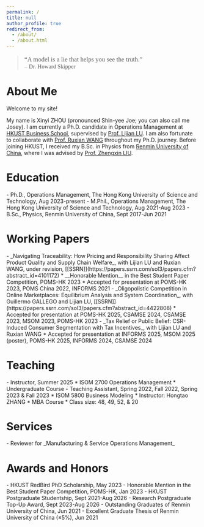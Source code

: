 ```yaml
---
permalink: /
title: null
author_profile: true
redirect_from: 
  - /about/
  - /about.html
---
```


<!-- 在<head>或<body顶部添加Google Fonts链接 -->
<link href="https://fonts.googleapis.com/css2?family=Dancing+Script&display=swap" rel="stylesheet">

<blockquote style="font-family: 'Dancing Script', cursive; font-size: 1.2em; margin-top: 1em;">
  “A model is a lie that helps you see the truth.”<br>
  <span style="font-size: 0.9em;">– Dr. Howard Skipper</span>
</blockquote>

<h1 id="about">About Me</h1>

Welcome to my site!

My name is Xinyi ZHOU (pronounced Shin-yee Joe; you can also call me Josey). I am currently a Ph.D. candidate in Operations Management at [HKUST Business School](https://bm.hkust.edu.hk/), supervised by [Prof. Lijian LU](https://lijianlu.people.ust.hk/). I am also fortunate to collaborate with [Prof. Ruxian WANG](https://sites.google.com/view/ruxianwang) throughout my Ph.D. journey.
Before joining HKUST, I received my B.Sc. in Physics from [Renmin University of China](https://www.ruc.edu.cn/), where I was advised by [Prof. Zhengxin LIU](http://www.phys.ruc.edu.cn/info/1182/1541.htm).

<h1 id="education">Education</h1>
- Ph.D., Operations Management, The Hong Kong University of Science and Technology, Aug 2023-present
- M.Phil., Operations Management, The Hong Kong University of Science and Technology, Aug 2021-Aug 2023
- B.Sc., Physics, Renmin University of China, Sept 2017-Jun 2021

<h1 id="research">Working Papers</h1>
- _Navigating Traceability: How Pricing and Responsibility Sharing Affect Product Quality and Supply Chain Welfare_, with Lijian LU and Ruxian WANG, under revision, [[SSRN]](https://papers.ssrn.com/sol3/papers.cfm?abstract_id=4101172)
  * __Honorable Mention__ in the Best Student Paper Competition, POMS-HK 2023
  * Accepted for presentation at POMS-HK 2023, POMS China 2022, INFORMS 2021
- _Oligopolistic Competition in Online Marketplaces: Equilibrium Analysis and System Coordination_, with Guillermo GALLEGO and Lijian LU, [[SSRN]](https://papers.ssrn.com/sol3/papers.cfm?abstract_id=4422808)
  * Accepted for presentation at POMS-HK 2025, CSAMSE 2024, CSAMSE 2023, MSOM 2023, POMS-HK 2023
- _Tax Relief or Public Belief: CSR-Induced Consumer Segmentation with Tax Incentives_, with Lijian LU and Ruxian WANG
  * Accepted for presentation at INFORMS 2025, MSOM 2025 (poster), POMS-HK 2025, INFORMS 2024, CSAMSE 2024

<h1 id="teaching">Teaching</h1>
- Instructor, Summer 2025
  * ISOM 2700 Operations Management
  * Undergraduate Course
- Teaching Assistant, Spring 2022, Fall 2022, Spring 2023 & Fall 2023
  * ISOM 5800 Business Modeling
  * Instructor: Hongtao ZHANG
  * MBA Course
  * Class size: 48, 49, 52, & 20

<h1 id="services">Services</h1>
- Reviewer for _Manufacturing & Service Operations Management_

<h1 id="awards">Awards and Honors</h1>
- HKUST RedBird PhD Scholarship, May 2023
- Honorable Mention in the Best Student Paper Competition, POMS-HK, Jan 2023
- HKUST Postgraduate Studentship, Sept 2021-Aug 2026
- Research Postgraduate Top-Up Award, Sept 2023-Aug 2026
- Outstanding Graduates of Renmin University of China, Jun 2021
- Excellent Graduate Thesis of Renmin University of China (≤5%), Jun 2021
